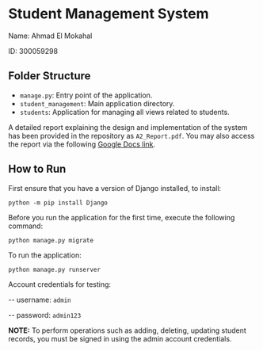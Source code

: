 # Student Management System

Name: Ahmad El Mokahal

ID: 300059298

## Folder Structure
- `manage.py`: Entry point of the application.
- `student_management`: Main application directory.
- `students`: Application for managing all views related to students.

A detailed report explaining the design and implementation of the system has been provided in the repository as `A2_Report.pdf`. You may also access the report via the following [Google Docs link](https://docs.google.com/document/d/1xD2G91LYNUMriVieDLKFT5pmdUEShC4xPIiQjz8Yqmg/edit?usp=sharing).

## How to Run

First ensure that you have a version of Django installed, to install:

`python -m pip install Django`


Before you run the application for the first time, execute the following command:

`python manage.py migrate`


To run the application:

`python manage.py runserver`

Account credentials for testing:

  -- username: `admin`

  -- password: `admin123`

**NOTE:** To perform operations such as adding, deleting, updating student records, you must be signed in using the admin account credentials.